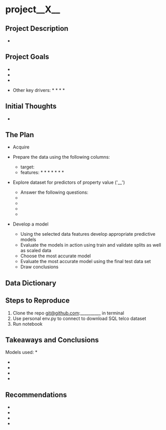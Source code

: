 # project__X__

## Project Description

* 

## Project Goals

* 

* 

* 

* Other key drivers:
    * 
    * 
    * 
    * 
## Initial Thoughts

* 

## The Plan

* Acquire 

* Prepare the data using the following columns:
    * target: 
    * features:
        * 
        * 
        * 
        * 
        * 
        * 
        * 

* Explore dataset for predictors of property value ('__')
    * Answer the following questions:
    * 
    * 
    * 
    * 

* Develop a model
    * Using the selected data features develop appropriate predictive models
    * Evaluate the models in action using train and validate splits as well as scaled data
    * Choose the most accurate model 
    * Evaluate the most accurate model using the final test data set
    * Draw conclusions

## Data Dictionary


## Steps to Reproduce
1) Clone the repo git@github.com:__________ in terminal
2) Use personal env.py to connect to download SQL telco dataset
3) Run notebook

## Takeaways and Conclusions
Models used:
* 

* 
* 
* 
* 


## Recommendations
* 
* 
* 
* 
